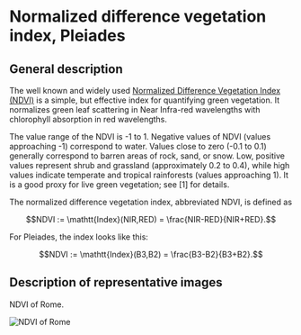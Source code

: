 # Normalized difference vegetation index, Pleiades

## General description

The well known and widely used [Normalized Difference Vegetation Index (NDVI)](https://en.wikipedia.org/wiki/Normalized_Difference_Vegetation_Index) is a simple, but effective index for quantifying green vegetation. It normalizes green leaf scattering in Near Infra-red wavelengths with chlorophyll absorption in red wavelengths.

The value range of the NDVI is -1 to 1. Negative values of NDVI (values approaching -1) correspond to water. Values close to zero (-0.1 to 0.1) generally correspond to barren areas of rock, sand, or snow. Low, positive values represent shrub and grassland (approximately 0.2 to 0.4), while high values indicate temperate and tropical rainforests (values approaching 1). It is a good proxy for live green vegetation; see [1] for details.

The normalized difference vegetation index, abbreviated NDVI, is defined as   

$$NDVI := \mathtt{Index}(NIR,RED) = \frac{NIR-RED}{NIR+RED}.$$  

For Pleiades, the index looks like this:

$$NDVI := \mathtt{Index}(B3,B2) = \frac{B3-B2}{B3+B2}.$$   

## Description of representative images

NDVI of Rome. 

![NDVI of Rome](fig/ndvi.jpg)